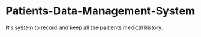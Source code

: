 # Patients-Data-Management-System
It's system to record and keep all the paitients medical history.
